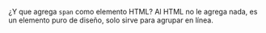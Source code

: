 ¿Y que agrega `span` como elemento HTML?
Al HTML no le agrega nada, es un elemento puro de diseño, solo sirve para agrupar en línea.
